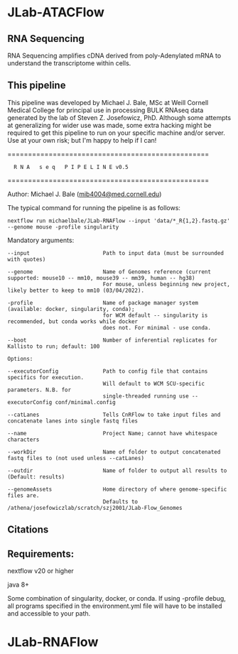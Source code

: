 # JLab-ATACFlow #


## RNA Sequencing ##

RNA Sequencing amplifies cDNA derived from poly-Adenylated mRNA to understand the transcriptome within cells.

## This pipeline

This pipeline was developed by Michael J. Bale, MSc at Weill Cornell Medical College for principal use in processing BULK RNAseq data generated by the lab of Steven Z. Josefowicz, PhD. Although some attempts at generalizing for wider use was made, some extra hacking might be required to get this pipeline to run on your specific machine and/or server. Use at your own risk; but I'm happy to help if I can!

=================================================


      R N A   s e q   P I P E L I N E v0.5
      
=================================================

Author: Michael J. Bale (mib4004@med.cornell.edu)

The typical command for running the pipeline is as follows:

`nextflow run michaelbale/JLab-RNAFlow --input 'data/*_R{1,2}.fastq.gz' --genome mouse -profile singularity`

Mandatory arguments:
```
--input						  Path to input data (must be surrounded with quotes)

--genome					  Name of Genomes reference (current supported: mouse10 -- mm10, mouse39 -- mm39, human -- hg38)
							  For mouse, unless beginning new project, likely better to keep to mm10 (03/04/2022).

-profile                      Name of package manager system (available: docker, singularity, conda);
                              for WCM default -- singularity is recommended, but conda works while docker 
                              does not. For minimal - use conda.

--boot						  Number of inferential replicates for Kallisto to run; default: 100

Options:

--executorConfig              Path to config file that contains specifics for execution. 
                              Will default to WCM SCU-specific parameters. N.B. for
                              single-threaded running use --executorConfig conf/minimal.config

--catLanes                    Tells CnRFlow to take input files and concatenate lanes into single fastq files

--name                        Project Name; cannot have whitespace characters

--workDir                     Name of folder to output concatenated fastq files to (not used unless --catLanes)

--outdir                      Name of folder to output all results to (Default: results)

--genomeAssets                Home directory of where genome-specific files are. 
                              Defaults to /athena/josefowiczlab/scratch/szj2001/JLab-Flow_Genomes
```

## Citations


## Requirements:

nextflow v20 or higher

java 8+

Some combination of singularity, docker, or conda. If using -profile debug, all programs specified in the environment.yml file will have to be installed and accessible to your path.


# JLab-RNAFlow
